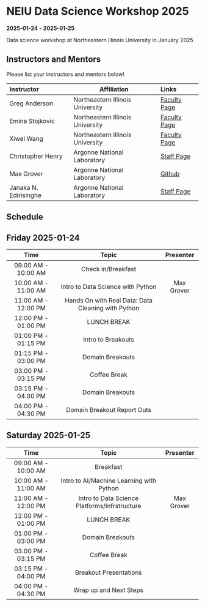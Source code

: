 # NEIU Data Science Workshop 2025

**2025-01-24**  **-** **2025-01-25** 

Data science workshop at Northeastern Illinois University in January 2025


## Instructors and Mentors

Please list your instructors and mentors below!

| Instructor | Affiliation | Links |
| :------- | ------- |:------- |
| Greg Anderson | Northeastern Illinois University | [Faculty Page](https://www.neiu.edu/faculty/gregory-w-anderson) |
| Emina Stojkovic | Northeastern Illinois University | [Faculty Page](https://www.neiu.edu/faculty/emina-stojkovic) |
| Xiwei Wang | Northeastern Illinois University | [Faculty Page](https://www.neiu.edu/faculty/xiwei-wang) |
| Christopher Henry | Argonne National Laboratory | [Staff Page](https://www.anl.gov/profile/christopher-s-henry) |
| Max Grover | Argonne National Laboratory | [Github](https://github.com/mgrover1) |
| Janaka N. Edirisinghe | Argonne National Laboratory | [Staff Page](https://www.anl.gov/profile/janaka-n-edirisinghe) |


## Schedule

## Friday 2025-01-24

| Time                | Topic                                                    | Presenter        |
| :---:               |    :----:                                                |    :---:         |
| 09:00 AM - 10:00 AM | Check in/Breakfast                                       |                  |
| 10:00 AM - 11:00 AM | Intro to Data Science with Python                        |   Max Grover               |
| 11:00 AM - 12:00 PM | Hands On with Real Data: Data Cleaning with Python       |                  |
| 12:00 PM - 01:00 PM | LUNCH BREAK                                              |                  |
| 01:00 PM - 01:15 PM | Intro to Breakouts                                       |                  |
| 01:15 PM - 03:00 PM | Domain Breakouts                                         |                  |
| 03:00 PM - 03:15 PM | Coffee Break                                             |                  |
| 03:15 PM - 04:00 PM | Domain Breakouts                                         |                  |
| 04:00 PM - 04:30 PM | Domain Breakout Report Outs                              |                  |

## Saturday 2025-01-25

| Time                | Topic                                                    | Presenter        |
| :---:               |    :----:                                                |    :---:         |
| 09:00 AM - 10:00 AM | Breakfast                                                |                  |
| 10:00 AM - 11:00 AM | Intro to AI/Machine Learning with Python                 |                  |
| 11:00 AM - 12:00 PM | Intro to Data Science Platforms/Infrstructure            |  Max Grover                |
| 12:00 PM - 01:00 PM | LUNCH BREAK                                              |                  |
| 01:00 PM - 03:00 PM | Domain Breakouts                                         |                  |
| 03:00 PM - 03:15 PM | Coffee Break                                             |                  |
| 03:15 PM - 04:00 PM | Breakout Presentations                                   |                  |
| 04:00 PM - 04:30 PM | Wrap up and Next Steps                                   |                  |


